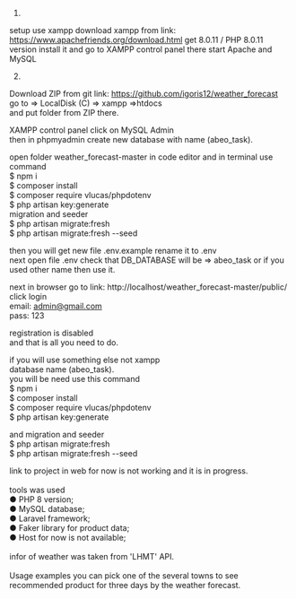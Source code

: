 1.
setup use xampp
download xampp from link: https://www.apachefriends.org/download.html
get 8.0.11 / PHP 8.0.11 version
install it and go to XAMPP control panel there start Apache and MySQL

2.
Download ZIP from git link: https://github.com/igoris12/weather_forecast <br>
go to => LocalDisk (C) => xampp =>htdocs<br>
and put folder from ZIP there.<br>

XAMPP control panel click on MySQL Admin<br>
then in phpmyadmin create new database with name (abeo_task).<br>

open folder weather_forecast-master in code editor and in terminal use command <br>
$ npm i <br>
$ composer install <br>
$ composer require vlucas/phpdotenv <br>
$ php artisan key:generate <br>
migration and seeder <br>
$ php artisan migrate:fresh <br>
$ php artisan migrate:fresh --seed <br>

then you will get new file .env.example rename it to .env<br>
next open file .env check that DB_DATABASE will be => abeo_task or if you used other name then use it.<br>

next in browser go to link: http://localhost/weather_forecast-master/public/<br>
click login<br>
email: admin@gmail.com<br>
pass: 123<br>

registration is disabled<br>
and that is all you need to do.<br>

if you will use something else not xampp<br>
database name (abeo_task).<br>
you will be need use this command<br>
$ npm i<br>
$ composer install<br>
$ composer require vlucas/phpdotenv<br>
$ php artisan key:generate<br>

and
migration and seeder<br>
$ php artisan migrate:fresh<br>
$ php artisan migrate:fresh --seed<br>

link to project in web for now is not working and it is in progress.<br>
<br>
tools was used<br>
● PHP 8 version;<br>
● MySQL database;<br>
● Laravel framework;<br>
● Faker library for product data;<br>
● Host for now is not available;<br>
<br>
infor of weather was taken from 'LHMT' API.<br>
<br>
Usage examples you can pick one of the several towns to see recommended product for three days by the weather forecast.<br>
